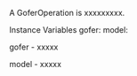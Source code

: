 A GoferOperation is xxxxxxxxx.Instance Variables	gofer:		<Object>	model:		<Object>gofer	- xxxxxmodel	- xxxxx